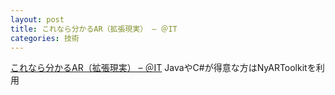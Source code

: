 ```yaml
---
layout: post
title: これなら分かるAR（拡張現実） – ＠IT
categories: 技術
---
```


<a href="http://www.atmarkit.co.jp/fwcr/design/tool/ar01/01.html" target="_blank">これなら分かるAR（拡張現実） – ＠IT</a>
JavaやC#が得意な方はNyARToolkitを利用

